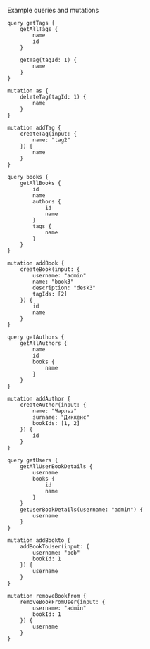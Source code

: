 Example queries and mutations 

    query getTags {
        getAllTags {
            name
            id
        }
        
        getTag(tagId: 1) {
            name
        }
    }

    mutation as {
        deleteTag(tagId: 1) {
            name
        }
    }

    mutation addTag {
        createTag(input: {
            name: "tag2"
        }) {
            name
        }
    }

    query books {
        getAllBooks {
            id
            name
            authors {
                id
                name
            }
            tags {
                name
            }
        }
    }

    mutation addBook {
        createBook(input: {
            username: "admin"
            name: "book3"
            description: "desk3"
            tagIds: [2]
        }) {
            id 
            name
        }
    }

    query getAuthors {
        getAllAuthors {
            name
            id
            books {
                name
            }
        }
    }

    mutation addAuthor {
        createAuthor(input: {
            name: "Чарльз"
            surname: "Диккенс"
            bookIds: [1, 2]
        }) {
            id
        }
    }

    query getUsers {
        getAllUserBookDetails {
            username
            books {
                id
                name
            }
        }
        getUserBookDetails(username: "admin") {
            username
        }
    }

    mutation addBookto {
        addBookToUser(input: {
            username: "bob"
            bookId: 1
        }) {
            username
        }
    }

    mutation removeBookfrom {
        removeBookFromUser(input: {
            username: "admin"
            bookId: 1
        }) {
            username
        }
    }
